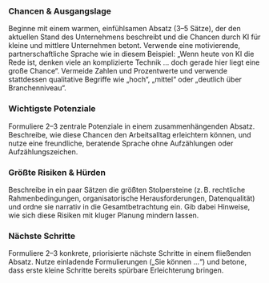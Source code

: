 <h3>Chancen & Ausgangslage</h3>
<p>Beginne mit einem warmen, einfühlsamen Absatz (3–5 Sätze), der den aktuellen Stand des Unternehmens beschreibt und die Chancen durch KI für kleine und mittlere Unternehmen betont. Verwende eine motivierende, partnerschaftliche Sprache wie in diesem Beispiel: „Wenn heute von KI die Rede ist, denken viele an komplizierte Technik … doch gerade hier liegt eine große Chance“. Vermeide Zahlen und Prozentwerte und verwende stattdessen qualitative Begriffe wie „hoch“, „mittel“ oder „deutlich über Branchenniveau“.</p>

<h3>Wichtigste Potenziale</h3>
<p>Formuliere 2–3 zentrale Potenziale in einem zusammenhängenden Absatz. Beschreibe, wie diese Chancen den Arbeitsalltag erleichtern können, und nutze eine freundliche, beratende Sprache ohne Aufzählungen oder Aufzählungszeichen.</p>

<h3>Größte Risiken & Hürden</h3>
<p>Beschreibe in ein paar Sätzen die größten Stolpersteine (z. B. rechtliche Rahmenbedingungen, organisatorische Herausforderungen, Datenqualität) und ordne sie narrativ in die Gesamtbetrachtung ein. Gib dabei Hinweise, wie sich diese Risiken mit kluger Planung mindern lassen.</p>

<h3>Nächste Schritte</h3>
<p>Formuliere 2–3 konkrete, priorisierte nächste Schritte in einem fließenden Absatz. Nutze einladende Formulierungen („Sie können …“) und betone, dass erste kleine Schritte bereits spürbare Erleichterung bringen.</p>
